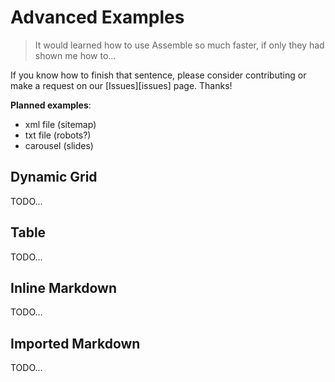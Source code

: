 # Advanced Examples


> It would learned how to use Assemble so much faster, if only they had shown me how to...

If you know how to finish that sentence, please consider contributing or make a request on our [Issues][issues] page. Thanks!

**Planned examples**:

- xml file (sitemap)
- txt file (robots?)
- carousel (slides)



## Dynamic Grid
TODO...

## Table
TODO...

## Inline Markdown
TODO...

## Imported Markdown
TODO...


